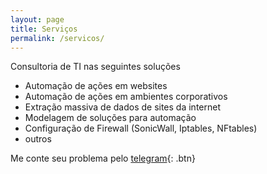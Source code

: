```yaml
---
layout: page
title: Serviços
permalink: /servicos/
---
```


Consultoria de TI nas seguintes soluções

- Automação de ações em websites
- Automação de ações em ambientes corporativos
- Extração massiva de dados de sites da internet
- Modelagem de soluções para automação
- Configuração de Firewall (SonicWall, Iptables, NFtables)
- outros


Me conte seu problema pelo [telegram](https://t.me/lcsvillelabot){: .btn}
